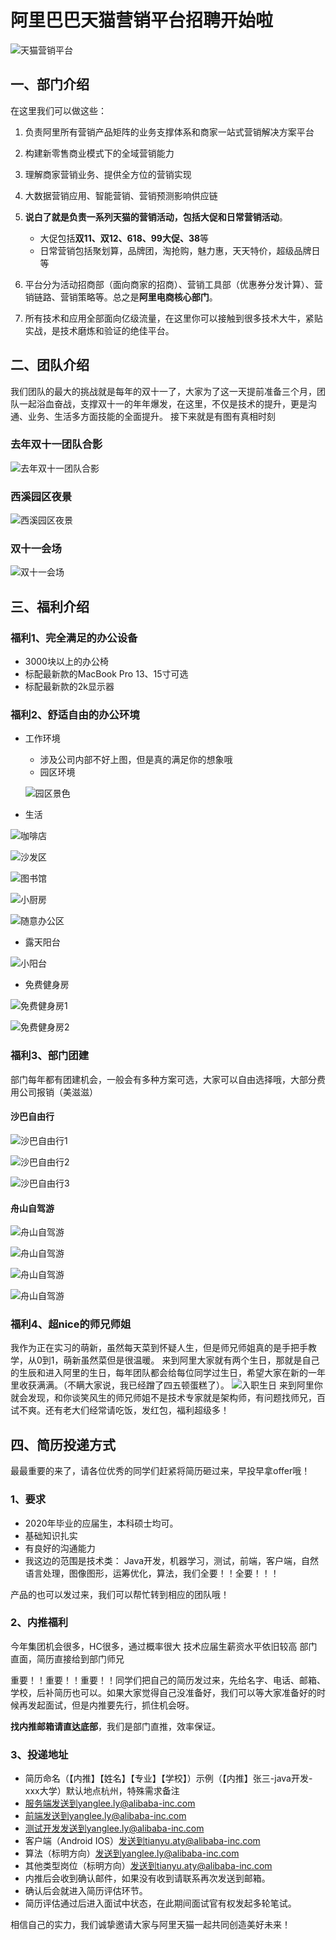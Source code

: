 # 阿里巴巴天猫营销平台招聘开始啦
![天猫营销平台](https://github.com/lyflipped/tmall-2020-recommend/blob/master/%E7%B4%A0%E6%9D%90/%E8%90%A5%E9%94%80%E5%B9%B3%E5%8F%B0-min.jpg?raw=true)

## 一、部门介绍

在这里我们可以做这些： 

1. 负责阿里所有营销产品矩阵的业务支撑体系和商家一站式营销解决方案平台
2. 构建新零售商业模式下的全域营销能力
3. 理解商家营销业务、提供全方位的营销实现
4. 大数据营销应用、智能营销、营销预测影响供应链
5. **说白了就是负责一系列天猫的营销活动，包括大促和日常营销活动**。
    - 大促包括**双11、双12、618、99大促、38**等
    - 日常营销包括聚划算，品牌团，淘抢购，魅力惠，天天特价，超级品牌日等


6. 平台分为活动招商部（面向商家的招商）、营销工具部（优惠券分发计算）、营销链路、营销策略等。总之是**阿里电商核心部门**。
7. 所有技术和应用全部面向亿级流量，在这里你可以接触到很多技术大牛，紧贴实战，是技术磨炼和验证的绝佳平台。

## 二、团队介绍
我们团队的最大的挑战就是每年的双十一了，大家为了这一天提前准备三个月，团队一起浴血奋战，支撑双十一的年年爆发，在这里，不仅是技术的提升，更是沟通、业务、生活多方面技能的全面提升。
接下来就是有图有真相时刻

### 去年双十一团队合影
![去年双十一团队合影](https://github.com/lyflipped/tmall-2020-recommend/blob/master/%E7%B4%A0%E6%9D%90/%E5%9B%A2%E9%98%9F1111%E5%90%88%E5%BD%B1.jpeg?raw=true)

### 西溪园区夜景

![西溪园区夜景](https://github.com/lyflipped/tmall-2020-recommend/blob/master/%E7%B4%A0%E6%9D%90/%E5%9B%AD%E5%8C%BA%E5%A4%9C%E6%99%AF.JPG?raw=true)

### 双十一会场

![双十一会场](https://github.com/lyflipped/tmall-2020-recommend/blob/master/%E7%B4%A0%E6%9D%90/%E5%8F%8C%E5%8D%81%E4%B8%80.JPG?raw=true)


## 三、福利介绍
### 福利1、完全满足的办公设备

- 3000块以上的办公椅
- 标配最新款的MacBook Pro 13、15寸可选
- 标配最新款的2k显示器

### 福利2、舒适自由的办公环境
- 工作环境
	- 涉及公司内部不好上图，但是真的满足你的想象哦 
	- 园区环境

	![园区景色](https://github.com/lyflipped/tmall-2020-recommend/blob/master/%E7%B4%A0%E6%9D%90/%E8%A5%BF%E6%BA%AA%E5%9B%AD%E5%8C%BA%E7%99%BD%E5%A4%A9-min.jpg?raw=true)

- 生活

![咖啡店](https://github.com/lyflipped/tmall-2020-recommend/blob/master/%E7%B4%A0%E6%9D%90/%E6%A5%BC%E4%B8%8B%E5%92%96%E5%95%A1%E5%BA%97-min.jpg?raw=true)

![沙发区](https://github.com/lyflipped/tmall-2020-recommend/blob/master/%E7%B4%A0%E6%9D%90/%E6%B2%99%E5%8F%91%E5%8C%BA-min.jpg?raw=true)

![图书馆](https://github.com/lyflipped/tmall-2020-recommend/blob/master/%E7%B4%A0%E6%9D%90/%E5%9B%BE%E4%B9%A6%E9%A6%86-min.jpg?raw=true)

![小厨房](https://github.com/lyflipped/tmall-2020-recommend/blob/master/%E7%B4%A0%E6%9D%90/%E5%85%AC%E5%8F%B8%E5%B0%8F%E5%8E%A8%E6%88%BF-min.jpg?raw=true)

![随意办公区](https://github.com/lyflipped/tmall-2020-recommend/blob/master/%E7%B4%A0%E6%9D%90/%E9%9A%8F%E6%84%8F%E5%8A%9E%E5%85%AC%E5%8C%BA-min.jpg?raw=true)

- 露天阳台

![小阳台](https://github.com/lyflipped/tmall-2020-recommend/blob/master/%E7%B4%A0%E6%9D%90/%E5%B0%8F%E9%98%B3%E5%8F%B0.jpg?raw=true)

- 免费健身房

![免费健身房1](https://github.com/lyflipped/tmall-2020-recommend/blob/master/%E7%B4%A0%E6%9D%90/%E5%81%A5%E8%BA%AB%E6%88%BF1-min.jpg?raw=true)

![免费健身房2](https://github.com/lyflipped/tmall-2020-recommend/blob/master/%E7%B4%A0%E6%9D%90/%E5%81%A5%E8%BA%AB%E6%88%BF2-min.jpg?raw=true)

### 福利3、部门团建
部门每年都有团建机会，一般会有多种方案可选，大家可以自由选择哦，大部分费用公司报销（美滋滋）
#### 沙巴自由行
![沙巴自由行1](https://github.com/lyflipped/tmall-2020-recommend/blob/master/%E7%B4%A0%E6%9D%90/%E6%B2%99%E5%B7%B4%E8%87%AA%E7%94%B1%E8%A1%8C.JPG?raw=true)

![沙巴自由行2](https://github.com/lyflipped/tmall-2020-recommend/blob/master/%E7%B4%A0%E6%9D%90/%E6%B2%99%E5%B7%B42-min.JPG?raw=true)

![沙巴自由行3](https://github.com/lyflipped/tmall-2020-recommend/blob/master/%E7%B4%A0%E6%9D%90/%E6%B2%99%E5%B7%B43-min.JPG?raw=true)
#### 舟山自驾游
![舟山自驾游](https://github.com/lyflipped/tmall-2020-recommend/blob/master/%E7%B4%A0%E6%9D%90/%E4%B8%9C%E6%9E%81%E5%B2%9B%E7%81%AF%E5%A1%94-min.jpg?raw=true)

![舟山自驾游](https://github.com/lyflipped/tmall-2020-recommend/blob/master/%E7%B4%A0%E6%9D%90/%E4%B8%9C%E6%9E%81%E5%B2%9B%E7%AC%AC%E4%B8%80%E5%A4%A9-min.jpg?raw=true)

![舟山自驾游](https://github.com/lyflipped/tmall-2020-recommend/blob/master/%E7%B4%A0%E6%9D%90/%E8%81%9A%E9%A4%90-min.jpg?raw=true)

![舟山自驾游](https://github.com/lyflipped/tmall-2020-recommend/blob/master/%E7%B4%A0%E6%9D%90/%E8%88%9F%E5%B1%B1%E8%87%AA%E7%94%B1%E8%A1%8C-%E4%B8%9C%E6%9E%81%E5%B2%9B-min.jpg?raw=true)

### 福利4、超nice的师兄师姐
我作为正在实习的萌新，虽然每天菜到怀疑人生，但是师兄师姐真的是手把手教学，从0到1，萌新虽然菜但是很温暖。
来到阿里大家就有两个生日，那就是自己的生辰和进入阿里的生日，每年团队都会给每位同学过生日，希望大家在新的一年里收获满满。（不瞒大家说，我已经蹭了四五顿蛋糕了）。
![入职生日](https://github.com/lyflipped/tmall-2020-recommend/blob/master/%E7%B4%A0%E6%9D%90/%E7%94%9F%E6%97%A5-min.jpg?raw=true)
来到阿里你就会发现，和你谈笑风生的师兄师姐不是技术专家就是架构师，有问题找师兄，百试不爽。还有老大们经常请吃饭，发红包，福利超级多！

## 四、简历投递方式

最最重要的来了，请各位优秀的同学们赶紧将简历砸过来，早投早拿offer哦！
### 1、要求
- 2020年毕业的应届生，本科硕士均可。
- 基础知识扎实
- 有良好的沟通能力
- 我这边的范围是技术类：
Java开发，机器学习，测试，前端，客户端，自然语言处理，图像图形，运筹优化，算法，我们全要！！全要！！！

产品的也可以发过来，我们可以帮忙转到相应的团队哦！
### 2、内推福利
今年集团机会很多，HC很多，通过概率很大
技术应届生薪资水平依旧较高
部门直面，简历直接给到部门师兄

重要！！重要！！重要！！同学们把自己的简历发过来，先给名字、电话、邮箱、学校，后补简历也可以。如果大家觉得自己没准备好，我们可以等大家准备好的时候再发起面试，但是内推要先行，抓住机会呀。

**找内推邮箱请直达底部**，我们是部门直推，效率保证。

### 3、投递地址
* 简历命名（【内推】【姓名】【专业】【学校】）示例（【内推】张三-java开发-xxx大学）默认地点杭州，特殊需求备注
* 服务端发送到yanglee.ly@alibaba-inc.com
* 前端发送到yanglee.ly@alibaba-inc.com
* 测试开发发送到yanglee.ly@alibaba-inc.com
* 客户端（Android IOS）发送到tianyu.aty@alibaba-inc.com
* 算法（标明方向）发送到yanglee.ly@alibaba-inc.com
* 其他类型岗位（标明方向）发送到tianyu.aty@alibaba-inc.com
* 内推后会收到确认邮件，如果没有收到请联系再次发送到邮箱。
* 确认后会就进入简历评估环节。
* 简历评估通过后进入面试中状态，在此期间面试官有权发起多轮笔试。

相信自己的实力，我们诚挚邀请大家与阿里天猫一起共同创造美好未来！






